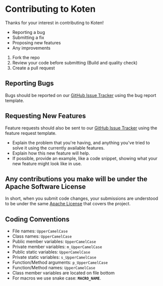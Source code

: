 Contributing to Koten
======================

Thanks for your interest in contributing to Koten!

- Reporting a bug
-  Submitting a fix
-  Proposing new features
-  Any improvements

1. Fork the repo
2. Review your code before submitting (Build and quality check)
3. Create a pull request

## Reporting Bugs

Bugs should be reported on our [GitHub Issue Tracker][issue-tracker] using the bug report template.

## Requesting New Features

Feature requests should also be sent to our [GitHub Issue Tracker][issue-tracker] using the feature request template.

- Explain the problem that you're having, and anything you've tried to solve it using the currently available features.
- Explain how this new feature will help.
- If possible, provide an example, like a code snippet, showing what your new feature might look like in use.

## Any contributions you make will be under the Apache Software License
In short, when you submit code changes, your submissions are understood to be under the same [Apache License](http://www.apache.org/licenses/) that covers the project.

## Coding Conventions
* File names: `UpperCamelCase`
* Class names: `UpperCamelCase`
* Public member variables: `UpperCamelCase`
* Private member variables: `m_UpperCamelCase`
* Public static variables: `UpperCamelCase`
* Private static variables: `s_UpperCamelCase`
* Function/Method arguments: `p_UpperCamelCase`
* Function/Method names: `UpperCamelCase`
* Class member variables are located on file bottom
* For macros we use snake case: **`MACRO_NAME`**.

[github]: https://github.com
[how-to-ask]: https://stackoverflow.com/help/how-to-ask
[issue-tracker]: https://github.com/MayronDAV/Koten/issues
[submit-pr]: https://github.com/MayronDAV/Koten/pulls
[github-help-closing-keywords]: https://help.github.com/en/articles/closing-issues-using-keywords
